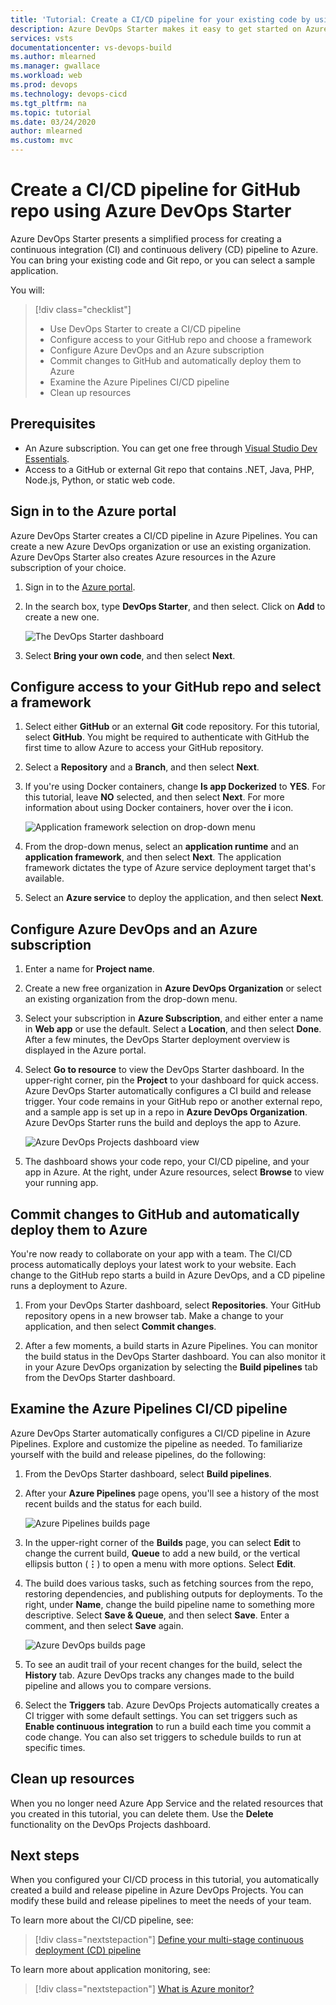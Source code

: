 ```yaml
---
title: 'Tutorial: Create a CI/CD pipeline for your existing code by using Azure DevOps Starter'
description: Azure DevOps Starter makes it easy to get started on Azure. In a few quick steps, DevOps Projects helps you use your own code and GitHub repo to launch an app on an Azure service.
services: vsts
documentationcenter: vs-devops-build
ms.author: mlearned
ms.manager: gwallace
ms.workload: web
ms.prod: devops
ms.technology: devops-cicd
ms.tgt_pltfrm: na
ms.topic: tutorial
ms.date: 03/24/2020
author: mlearned
ms.custom: mvc
---
```


# Create a CI/CD pipeline for GitHub repo using Azure DevOps Starter

Azure DevOps Starter presents a simplified process for creating a continuous integration (CI) and continuous delivery (CD) pipeline to Azure. You can bring your existing code and Git repo, or you can select a sample application.

You will:

> [!div class="checklist"]
> * Use DevOps Starter to create a CI/CD pipeline
> * Configure access to your GitHub repo and choose a framework
> * Configure Azure DevOps and an Azure subscription 
> * Commit changes to GitHub and automatically deploy them to Azure
> * Examine the Azure Pipelines CI/CD pipeline
> * Clean up resources

## Prerequisites

* An Azure subscription. You can get one free through [Visual Studio Dev Essentials](https://visualstudio.microsoft.com/dev-essentials/).
* Access to a GitHub or external Git repo that contains .NET, Java, PHP, Node.js, Python, or static web code.

## Sign in to the Azure portal

Azure DevOps Starter creates a CI/CD pipeline in Azure Pipelines. You can create a new Azure DevOps organization or use an existing organization. Azure DevOps Starter also creates Azure resources in the Azure subscription of your choice.

1. Sign in to the [Azure portal](https://portal.azure.com).

1. In the search box, type **DevOps Starter**, and then select. Click on **Add** to create a new one.

    ![The DevOps Starter dashboard](_img/azure-devops-starter-aks/search-devops-starter.png)
    
1. Select **Bring your own code**, and then select **Next**.

## Configure access to your GitHub repo and select a framework

1. Select either **GitHub** or an external **Git** code repository. For this tutorial, select **GitHub**. You might be required to authenticate with GitHub the first time to allow Azure to access your GitHub repository.

1. Select a **Repository** and a **Branch**, and then select **Next**.

1. If you're using Docker containers, change **Is app Dockerized** to **YES**. For this tutorial, leave **NO** selected, and then select **Next**. For more information about using Docker containers, hover over the **i** icon.

   ![Application framework selection on drop-down menu](_img/azure-devops-project-github/appframework.png)

1. From the drop-down menus, select an **application runtime** and an **application framework**, and then select **Next**. The application framework dictates the type of Azure service deployment target that's available.

1. Select an **Azure service** to deploy the application, and then select **Next**.

## Configure Azure DevOps and an Azure subscription

1. Enter a name for **Project name**.

1. Create a new free organization in **Azure DevOps Organization** or select an existing organization from the drop-down menu.

1. Select your subscription in **Azure Subscription**, and either enter a name in **Web app** or use the default. Select a **Location**, and then select **Done**. After a few minutes, the DevOps Starter deployment overview is displayed in the Azure portal.

1. Select **Go to resource** to view the DevOps Starter dashboard. In the upper-right corner, pin the **Project** to your dashboard for quick access. Azure DevOps Starter automatically configures a CI build and release trigger. Your code remains in your GitHub repo or another external repo, and a sample app is set up in a repo in **Azure DevOps Organization**. Azure DevOps Starter runs the build and deploys the app to Azure.

   ![Azure DevOps Projects dashboard view](_img/azure-devops-project-github/projectsdashboard.png)

1. The dashboard shows your code repo, your CI/CD pipeline, and your app in Azure. At the right, under Azure resources, select **Browse** to view your running app.

## Commit changes to GitHub and automatically deploy them to Azure

You're now ready to collaborate on your app with a team. The CI/CD process automatically deploys your latest work to your website. Each change to the GitHub repo starts a build in Azure DevOps, and a CD pipeline runs a deployment to Azure.

1. From your DevOps Starter dashboard, select **Repositories**. Your GitHub repository opens in a new browser tab. Make a change to your application, and then select **Commit changes**.

1. After a few moments, a build starts in Azure Pipelines. You can monitor the build status in the DevOps Starter dashboard. You can also monitor it in your Azure DevOps organization by selecting the **Build pipelines** tab from the DevOps Starter dashboard.

## Examine the Azure Pipelines CI/CD pipeline

Azure DevOps Starter automatically configures a CI/CD pipeline in Azure Pipelines. Explore and customize the pipeline as needed. To familiarize yourself with the build and release pipelines, do the following:

1. From the DevOps Starter dashboard, select **Build pipelines**.

1. After your **Azure Pipelines** page opens, you'll see a history of the most recent builds and the status for each build.

   ![Azure Pipelines builds page](_img/azure-devops-project-github/pipelinesbuildpage.png)

1. In the upper-right corner of the **Builds** page, you can select **Edit** to change the current build, **Queue** to add a new build, or the vertical ellipsis button (**&#8942;**) to open a menu with more options. Select **Edit**.

1. The build does various tasks, such as fetching sources from the repo, restoring dependencies, and publishing outputs for deployments. To the right, under **Name**, change the build pipeline name to something more descriptive. Select **Save & Queue**, and then select **Save**. Enter a comment, and then select **Save** again.

   ![Azure DevOps builds page](_img/azure-devops-project-github/buildpage.png)

1. To see an audit trail of your recent changes for the build, select the **History** tab.  Azure DevOps tracks any changes made to the build pipeline and allows you to compare versions.

1. Select the **Triggers** tab. Azure DevOps Projects automatically creates a CI trigger with some default settings. You can set triggers such as **Enable continuous integration** to run a build each time you commit a code change. You can also set triggers to schedule builds to run at specific times.

## Clean up resources

When you no longer need Azure App Service and the related resources that you created in this tutorial, you can delete them. Use the **Delete** functionality on the DevOps Projects dashboard.

## Next steps

When you configured your CI/CD process in this tutorial, you automatically created a build and release pipeline in Azure DevOps Projects. You can modify these build and release pipelines to meet the needs of your team.

To learn more about the CI/CD pipeline, see:

> [!div class="nextstepaction"]
> [Define your multi-stage continuous deployment (CD) pipeline](https://docs.microsoft.com/azure/devops/pipelines/release/define-multistage-release-process?view=vsts)

To learn more about application monitoring, see:
  
 > [!div class="nextstepaction"]
 > [What is Azure monitor?](https://docs.microsoft.com/azure/azure-monitor/overview)
